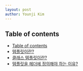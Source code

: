 ```yaml
---
layout: post
author: Younji Kim
---
```


## Table of contents
- [Table of contents](#table-of-contents)
- [템플릿이란?](#템플릿이란?)
- [클래스 템플릿이란?](#클래스-템플릿이란?)
- [템플릿을 헤더에 정의해야 하는 이유?](#템플릿을-헤더에-정의해야-하는-이유?)